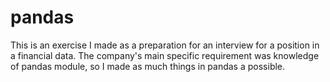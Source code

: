 # pandas
This is an exercise I made as a preparation for an interview for a position in a financial data. The company's main specific requirement was knowledge of pandas module, so I made as much things in pandas a possible.
